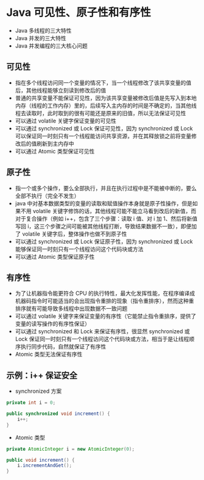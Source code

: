 # Java 可见性、原子性和有序性
- Java 多线程的三大特性
- Java 并发的三大特性
- Java 并发编程的三大核心问题

## 可见性
- 指在多个线程访问同一个变量的情况下，当一个线程修改了该共享变量的值后，其他线程能够立刻读到修改后的值
- 普通的共享变量不能保证可见性，因为该共享变量被修改后值是先写入到本地内存（线程的工作内存）里的，后续写入主内存的时间是不确定的，当其他线程去读取时，此时取到的很有可能还是原来的旧值，所以无法保证可见性
- 可以通过 volatile 关键字保证变量的可见性
- 可以通过 synchronized 或 Lock 保证可见性，因为 synchronized 或 Lock 可以保证同一时刻只有一个线程能访问共享资源，并在其释放锁之前将变量修改后的值刷新到主内存中
- 可以通过 Atomic 类型保证可见性

## 原子性
- 指一个或多个操作，要么全部执行，并且在执行过程中是不能被中断的，要么全部不执行（完全不发生）
- java 中对基本数据类型的变量的读取和赋值操作本身就是原子性操作，但是如果不用 volatile 关键字修饰的话，其他线程可能不能立马看到改后的新值，而对于复合操作（例如 i++，包含了三个步骤：读取 i 值、对 i 加 1、然后将新值写回 i，这三个步骤之间可能被其他线程打断，导致结果数据不一致），即便加了 volatile 关键字后，整体操作也做不到原子性
- 可以通过 synchronized 或 Lock 保证原子性，因为 synchronized 或 Lock 能够保证同一时刻只有一个线程访问这个代码块或方法
- 可以通过 Atomic 类型保证原子性

## 有序性
- 为了让机器指令能更符合 CPU 的执行特性，最大化发挥性能，在程序编译成机器码指令时可能适当的会出现指令重排的现象（指令重排序），然而这种重排序就有可能导致多线程中出现数据不一致问题
- 可以通过 volatile 关键字来保证变量的有序性（它能禁止指令重排序，提供了变量的读写操作的有序性保证）
- 可以通过 synchronized 和 Lock 来保证有序性，很显然 synchronized 或 Lock 保证同一时刻只有一个线程访问这个代码块或方法，相当于是让线程顺序执行同步代码，自然就保证了有序性
- Atomic 类型无法保证有序性

## 示例：i++ 保证安全
- synchronized 方案

```java
private int i = 0;

public synchronized void increment() {
    i++;
}
```

- Atomic 类型
```java
private AtomicInteger i = new AtomicInteger(0);

public void increment() {
    i.incrementAndGet();
}
```